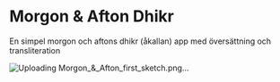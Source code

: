 # Morgon & Afton Dhikr
En simpel morgon och aftons dhikr (åkallan) app med översättning och transliteration

![Uploading Morgon_&_Afton_first_sketch.png…]()
